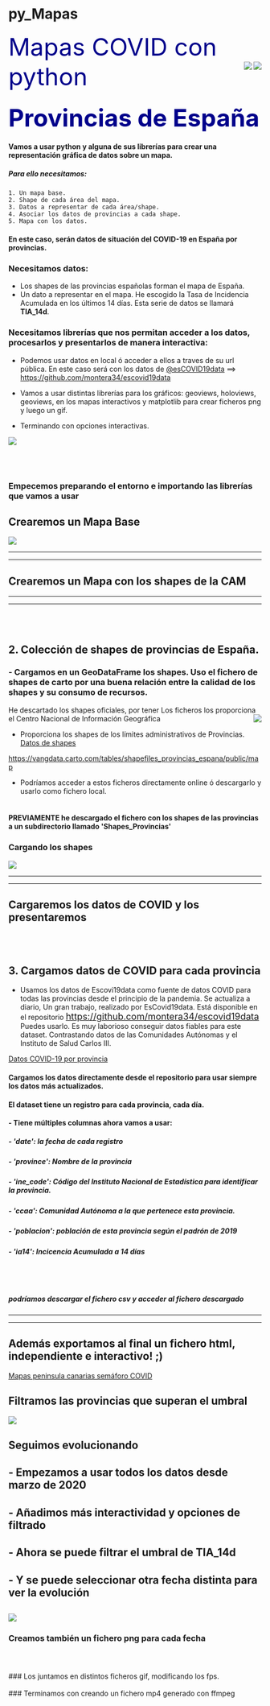 # py_Mapas


<font color='darkblue' size=18>Mapas COVID con python</font><img src="img/Mercator-projection.jpg" align='right'><img src="img/python-logo.png" align='right'>

### <font color='darkblue' size=12> Provincias de España</font>

#### Vamos a usar python y alguna de sus librerías para crear una representación gráfica de datos sobre un mapa.

##### Para ello necesitamos:

    1. Un mapa base.
    2. Shape de cada área del mapa.
    3. Datos a representar de cada área/shape.
    4. Asociar los datos de provincias a cada shape.
    5. Mapa con los datos.

#### En este caso, serán datos de situación del COVID-19 en España por provincias.
### Necesitamos datos:
- Los shapes de las provincias españolas forman el mapa de España.
- Un dato a representar en el mapa. He escogido la Tasa de Incidencia Acumulada en los últimos 14 días. Esta serie de datos se llamará **TIA_14d**.

### Necesitamos librerías que nos permitan acceder a los datos, procesarlos y presentarlos de manera interactiva:

- Podemos usar datos en local ó acceder a ellos a traves de su url pública. En este caso será con los datos de [@esCOVID19data](https://github.com/montera34/escovid19data) ==> https://github.com/montera34/escovid19data

- Vamos a usar distintas librerías para los gráficos: geoviews, holoviews, geoviews, en los mapas interactivos y matplotlib para crear ficheros png y luego un gif.

- Terminando con opciones interactivas.
<img src="img/provincias_ia14d_medias.gif" align='center'>

<br><br>
### Empecemos preparando el entorno e importando las librerías que vamos a usar





## Crearemos un Mapa Base 
<img src="img/Readme_1.png" align='center'>

----
----
## Crearemos un Mapa con los shapes de la CAM
---
---
<br><br>
## 2. Colección de shapes de provincias de España.


### - Cargamos en un GeoDataFrame los shapes. Uso el fichero de shapes de carto por una buena relación entre la calidad de los shapes y su consumo de recursos.

He descartado los shapes oficiales, por tener Los ficheros los proporciona el Centro Nacional de Información Geográfica<img src="img/CARTO-logo.svg" align='right' />
- Proporciona los shapes de los límites administrativos de Provincias. [Datos de shapes](https://centrodedescargas.cnig.es/CentroDescargas)


https://vangdata.carto.com/tables/shapefiles_provincias_espana/public/map


- Podríamos acceder a estos ficheros directamente online ó descargarlo y usarlo como fichero local.
<br><br>
#### **PREVIAMENTE** he descargado el fichero con los shapes de las provincias a un subdirectorio llamado 'Shapes_Provincias'
### Cargando los shapes
<img src="img/Readme_2.png" align='center'>

----
----



## Cargaremos los datos de COVID y los presentaremos
<br><br>
## 3. Cargamos datos de COVID para cada provincia

- Usamos los datos de Escovi19data como fuente de datos COVID para todas las provincias desde el principio de la pandemia. Se actualiza a diario, Un gran trabajo, realizado por EsCovid19data. Está disponible en el repositorio <font size=4> https://github.com/montera34/escovid19data </font> Puedes usarlo. Es muy laborioso conseguir datos fiables para este dataset. Contrastando datos de las Comunidades Autónomas y el Instituto de Salud Carlos III.



[Datos COVID-19 por provincia](https://raw.githubusercontent.com/montera34/escovid19data/master/data/output/covid19-provincias-spain_consolidated.csv)

#### Cargamos los datos directamente desde el repositorio para usar siempre los datos más actualizados.
#### El dataset tiene un registro para cada provincia, cada día.
#### - Tiene múltiples columnas ahora vamos a usar:
#####   - 'date': la fecha de cada registro
#####   - 'province': Nombre de la provincia
#####   - 'ine_code': Código del Instituto Nacional de Estadística para identificar la provincia.
#####   - 'ccaa': Comunidad Autónoma a la que pertenece esta provincia.
#####   - 'poblacion': población de esta provincia según el padrón de 2019
#####   - 'ia14': Incicencia Acumulada a 14 días

<br><br>
##### podríamos descargar el fichero csv y acceder al fichero descargado


----
----
## Además exportamos al final un fichero html, independiente e interactivo! ;)
[Mapas peninsula canarias semáforo COVID]("https://raw.githubusercontent.com/otro-mas1/py_Mapas/img/Mapa_peninsula_COVID_semaforo.html")


## Filtramos las provincias que superan el umbral
<img src="img/peninsula_filtrada.png" align='center'>


## Seguimos evolucionando
## - Empezamos a usar todos los datos desde marzo de 2020
## - Añadimos más interactividad y opciones de filtrado
## - Ahora se puede filtrar el umbral de TIA_14d
## - Y se puede seleccionar otra fecha distinta para ver la evolución
##
<img src="img/Readme_filtra_evolucion.png" align='center'>


### Creamos también un fichero png para cada fecha
### 
<br>
<br>
### Los juntamos en distintos ficheros gif, modificando los fps.
<br>
<br>
### Terminamos con creando un fichero mp4 generado con ffmpeg

